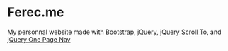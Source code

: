 # Ferec.me

My personnal website made with [Bootstrap](https://github.com/twbs/bootstrap), [jQuery](https://github.com/jquery/jquery), [jQuery Scroll To](https://github.com/flesler/jquery.scrollTo), and [jQuery One Page Nav](https://github.com/davist11/jQuery-One-Page-Nav)

